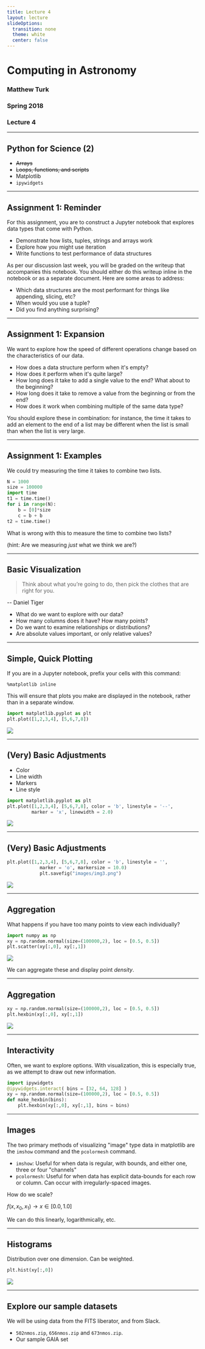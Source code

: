 ```yaml
---
title: Lecture 4
layout: lecture
slideOptions:
  transition: none
  theme: white
  center: false
---
```


# Computing in Astronomy<!-- .element: class="centered" -->
### Matthew Turk<!-- .element: class="righted" -->
### Spring 2018<!-- .element: class="righted" -->
### Lecture 4 <!-- .element: class="righted" -->

---

## Python for Science (2)

 * ~~Arrays~~
 * ~~Loops, functions, and scripts~~
 * Matplotlib
 * `ipywidgets`

---

## Assignment 1: Reminder

For this assignment, you are to construct a Jupyter notebook that explores data
types that come with Python.

 * Demonstrate how lists, tuples, strings and arrays work
 * Explore how you might use iteration
 * Write functions to test performance of data structures

As per our discussion last week, you will be graded on the writeup that
accompanies this notebook.  You should either do this writeup inline in the
notebook or as a separate document.  Here are some areas to address:

 * Which data structures are the most performant for things like appending,
   slicing, etc?
 * When would you use a tuple?
 * Did you find anything surprising?

---

## Assignment 1: Expansion

We want to explore how the speed of different operations change based on the
characteristics of our data.

 * How does a data structure perform when it's empty?
 * How does it perform when it's quite large?
 * How long does it take to add a single value to the end? What about to the
   beginning?
 * How long does it take to remove a value from the beginning or from the end?
 * How does it work when combining multiple of the same data type?

You should explore these in combination: for instance, the time it takes to add
an element to the end of a list may be different when the list is small than
when the list is very large.

---

## Assignment 1: Examples

We could try measuring the time it takes to combine two lists.

```python
N = 1000
size = 100000
import time
t1 = time.time()
for i in range(N):
    b = [0]*size
    c = b + b
t2 = time.time()
```

What is wrong with this to measure the time to combine two lists?

(hint: Are we measuring _just_ what we think we are?)

---

## Basic Visualization

> Think about what you’re going to do, 
> then pick the clothes that are right for
> you. 

 -- Daniel Tiger <!-- .element: class="righted" -->

 * What do we want to explore with our data?
 * How many columns does it have? How many points?
 * Do we want to examine relationships or distributions?
 * Are absolute values important, or only relative values?

---

## Simple, Quick Plotting

If you are in a Jupyter notebook, prefix your cells with this command:

```
%matplotlib inline
```

This will ensure that plots you make are displayed in the notebook, rather than
in a separate window.

```python
import matplotlib.pyplot as plt
plt.plot([1,2,3,4], [5,6,7,8])
```

![](images/img1.png)

---

## (Very) Basic Adjustments

 * Color
 * Line width
 * Markers
 * Line style

```python
import matplotlib.pyplot as plt
plt.plot([1,2,3,4], [5,6,7,8], color = 'b', linestyle = '--',
         marker = 'x', linewidth = 2.0)
```

![](images/img2.png)

---

## (Very) Basic Adjustments

```python
plt.plot([1,2,3,4], [5,6,7,8], color = 'b', linestyle = '',
            marker = 'o', markersize = 10.0) 
            plt.savefig("images/img3.png")
```

![](images/img3.png)

---

## Aggregation

What happens if you have too many points to view each individually?

```python
import numpy as np
xy = np.random.normal(size=(100000,2), loc = [0.5, 0.5])
plt.scatter(xy[:,0], xy[:,1])
```

![](images/scatter1.png)

We can aggregate these and display point *density*.

---

## Aggregation

```python
xy = np.random.normal(size=(100000,2), loc = [0.5, 0.5])
plt.hexbin(xy[:,0], xy[:,1])
```

![](images/hexbin1.png)

---

## Interactivity

Often, we want to explore options.  With visualization, this is especially
true, as we attempt to draw out new information.

```python
import ipywidgets
@ipywidgets.interact( bins = [32, 64, 128] )
xy = np.random.normal(size=(100000,2), loc = [0.5, 0.5])
def make_hexbin(bins):
    plt.hexbin(xy[:,0], xy[:,1], bins = bins)
```

---

## Images

The two primary methods of visualizing "image" type data in matplotlib are the
`imshow` command and the `pcolormesh` command.

 * `imshow`: Useful for when data is regular, with bounds, and either one,
   three or four "channels"
 * `pcolormesh`: Useful for when data has explicit data-bounds for each row or
   column.  Can occur with irregularly-spaced images.

How do we scale?

$f(x, x_0, x_1) \rightarrow x \in [0.0, 1.0]$

We can do this linearly, logarithmically, etc.

---

## Histograms

Distribution over one dimension.  Can be weighted.

```python
plt.hist(xy[:,0])
```

![](images/hist1.png)

---

## Explore our sample datasets

We will be using data from the FITS liberator, and from Slack.

 * `502nmos.zip`, `656nmos.zip` and `673nmos.zip`.
 * Our sample GAIA set
